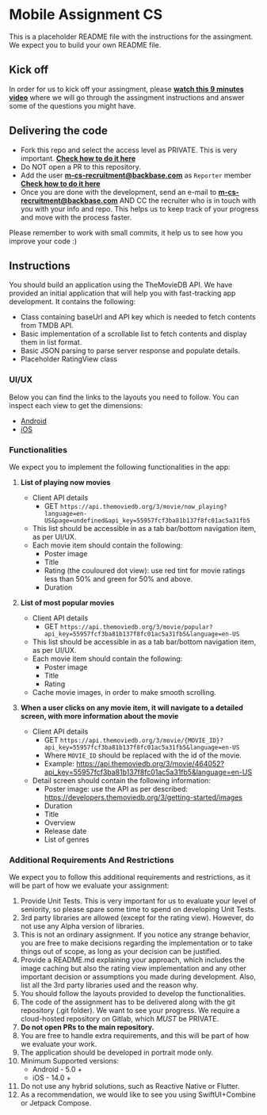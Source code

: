 # Mobile Assignment CS
This is a placeholder README file with the instructions for the assingment. We expect you to build your own README file.

## Kick off
In order for us to kick off your assingment, please **[watch this 9 minutes video](https://youtu.be/qUkYkm9bWak)** where we will go through the assingment instructions and answer some of the questions you might have.

## Delivering the code
* Fork this repo and select the access level as PRIVATE. This is very important. **[Check how to do it here](https://docs.gitlab.com/ee////user/project/working_with_projects.html#fork-a-project)**
* Do NOT open a PR to this repository.
* Add the user **m-cs-recruitment@backbase.com** as `Reporter` member **[Check how to do it here](https://docs.gitlab.com/ee/user/project/members/#add-a-user)**
* Once you are done with the development, send an e-mail to **m-cs-recruitment@backbase.com** AND CC the recruiter who is in touch with you with your info and repo. This helps us to keep track of your progress and move with the process faster.

Please remember to work with small commits, it help us to see how you improve your code :)

## Instructions

You should build an application using the TheMovieDB API. We have provided an initial application that will help you with fast-tracking app development. It contains the following:

* Class containing baseUrl and API key which is needed to fetch contents from TMDB API.
* Basic implementation of a scrollable list to fetch contents and display them in list format.
* Basic JSON parsing to parse server response and populate details.
* Placeholder RatingView class

### UI/UX
Below you can find the links to the layouts you need to follow. You can inspect each view to get the dimensions:

* [Android](https://share.goabstract.com/bd042e15-d8d9-4a19-8be0-c8e7d42a646c)
* [iOS](https://share.goabstract.com/cc138f78-f400-415e-96e8-ae705b715897)

### Functionalities
We expect you to implement the following functionalities in the app:

1. **List of playing now movies**
	* Client API details 
		* GET `https://api.themoviedb.org/3/movie/now_playing?language=en-US&page=undefined&api_key=55957fcf3ba81b137f8fc01ac5a31fb5`
	* This list should be accessible in as a tab bar/bottom navigation item, as per UI/UX.
	* Each movie item should contain the following:
		* Poster image
		* Title
		* Rating (the couloured dot view): use red tint for movie ratings less than 50% and green for 50% and above.
		* Duration
	
2. **List of most popular movies**
	* Client API details  
		* GET `https://api.themoviedb.org/3/movie/popular?api_key=55957fcf3ba81b137f8fc01ac5a31fb5&language=en-US`
	* This list should be accessible in as a tab bar/bottom navigation item, as per UI/UX.
	* Each movie item should contain the following:
		* Poster image
		* Title
		* Rating
	* Cache movie images, in order to make smooth scrolling.
	
3. **When a user clicks on any movie item, it will navigate to a detailed screen, with more information about the movie**
	* Client API details 
		* GET `https://api.themoviedb.org/3/movie/{MOVIE_ID}?api_key=55957fcf3ba81b137f8fc01ac5a31fb5&language=en-US`
		* Where `MOVIE_ID` should be replaced with the id of the movie.
		* Example: https://api.themoviedb.org/3/movie/464052?api_key=55957fcf3ba81b137f8fc01ac5a31fb5&language=en-US
	* Detail screen should contain the following information:
		* Poster image: use the API as per described: https://developers.themoviedb.org/3/getting-started/images
		* Duration
		* Title
		* Overview
		* Release date
		* List of genres
	
### Additional Requirements And Restrictions
We expect you to follow this additional requirements and restrictions, as it will be part of how we evaluate your assignment:

1. Provide Unit Tests. This is very important for us to evaluate your level of seniority, so please spare some time to spend on developing Unit Tests.
2. 3rd party libraries are allowed (except for the rating view). However, do not use any Alpha version of libraries.
3. This is not an ordinary assignment. If you notice any strange behavior, you are free to make decisions regarding the implementation or to take things out of scope, as long as your decision can be justified.
4. Provide a README.md explaining your approach, which includes the image caching but also the rating view implementation and any other important decision or assumptions you made during development. Also, list all the 3rd party libraries used and the reason why.
5. You should follow the layouts provided to develop the functionalities.
6. The code of the assignment has to be delivered along with the git repository (.git folder). We want to see your progress. We require a cloud-hosted repository on Gitlab, which *MUST* be PRIVATE.
7. **Do not open PRs to the main repository.**
8. You are free to handle extra requirements, and this will be part of how we evaluate your work.
7. The application should be developed in portrait mode only.
9. Minimum Supported versions:
	* Android - 5.0 +
	* iOS - 14.0 +
10. Do not use any hybrid solutions, such as Reactive Native or Flutter.
11. As a recommendation, we would like to see you using SwiftUI+Combine or Jetpack Compose.
